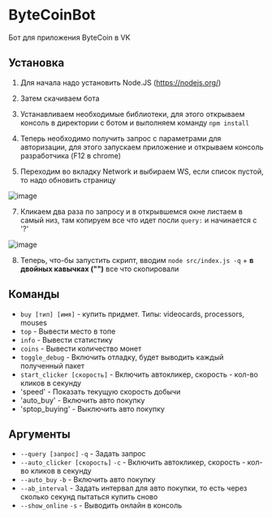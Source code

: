 # ByteCoinBot
Бот для приложения ByteCoin в VK

## Установка
1) Для начала надо установить Node.JS (https://nodejs.org/) 

2) Затем скачиваем бота

4) Устанавливаем необходимые библиотеки, для этого открываем консоль в директории с ботом и выполняем команду `npm install`

5) Теперь необходимо получить запрос с параметрами для авторизации, для этого запускаем приложение и открываем консоль разработчика (F12 в chrome)

6) Переходим во вкладку Network и выбираем WS, если список пустой, то надо обновить страницу

![image](https://user-images.githubusercontent.com/12953777/66608018-6487c600-ebad-11e9-8cc6-910daca62ab1.png)

7) Кликаем два раза по запросу и в открывшемся окне листаем в самый низ, там копируем все что идет посли `query:` и начинается с '?'

![image](https://user-images.githubusercontent.com/12953777/66608057-76696900-ebad-11e9-93a2-3216370d3b4a.png)

8) Теперь, что-бы запустить скрипт, вводим `node src/index.js -q` + **в двойных кавычках ("")** все что скопировали

## Команды

* `buy [тип] [имя]`          - купить придмет. Типы: videocards, processors, mouses
* `top`                      - Вывести место в топе
* `info`                     - Вывести статистику
* `coins`                    - Вывести количество монет
* `toggle_debug`             - Включить отладку, будет выводить каждый полученный пакет
* `start_clicker [скорость]` - Включить автокликер, скорость - кол-во кликов в секунду
* 'speed'                    - Показать текущую скорость добычи
* 'auto_buy'                 - Включить авто покупку
* 'sptop_buying'             - Выключить авто покупку

## Аргументы
* `--query [запрос]`           `-q` - Задать запрос
* `--auto_clicker [скорость]`  `-c` - Включить автокликер, скорость - кол-во кликов в секунду
* `--auto_buy`                 `-b` - Включить авто покупку
* `--ab_interval`                   - Задать интервал для авто покупки, то есть через сколько секунд пытаться купить сново
* `--show_online`              `-s` - Выводить онлайн в консоль
